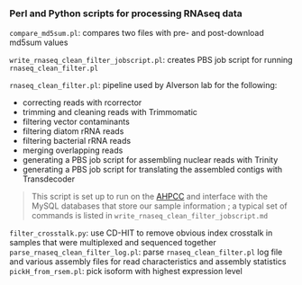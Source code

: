 ### Perl and Python scripts for processing RNAseq data

`compare_md5sum.pl`: compares two files with pre- and post-download md5sum values

`write_rnaseq_clean_filter_jobscript.pl`: creates PBS job script for running `rnaseq_clean_filter.pl`

`rnaseq_clean_filter.pl`: pipeline used by Alverson lab for the following:
- correcting reads with rcorrector
- trimming and cleaning reads with Trimmomatic
- filtering vector contaminants
- filtering diatom rRNA reads
- filtering bacterial rRNA reads
- merging overlapping reads
- generating a PBS job script for assembling nuclear reads with Trinity  
- generating a PBS job script for translating the assembled contigs with Transdecoder
>This script is set up to run on the [AHPCC](http://hpc.uark.edu/hpc/) and interface with the MySQL databases that store our sample information ; a typical set of commands is listed in `write_rnaseq_clean_filter_jobscript.md`

`filter_crosstalk.py`: use CD-HIT to remove obvious index crosstalk in samples that were multiplexed and sequenced together
`parse_rnaseq_clean_filter_log.pl`: parse `rnaseq_clean_filter.pl` log file and various assembly files for read characteristics and assembly statistics
`pickH_from_rsem.pl`: pick isoform with highest expression level
